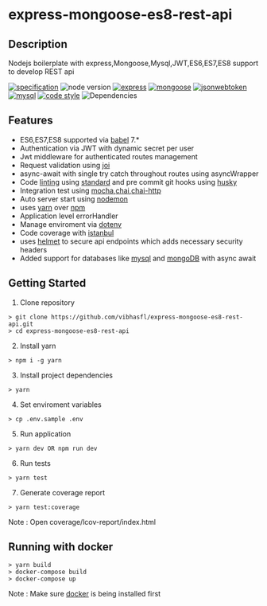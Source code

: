 # express-mongoose-es8-rest-api

## Description
Nodejs boilerplate with express,Mongoose,Mysql,JWT,ES6,ES7,ES8 support to develop REST api

[![specification](https://img.shields.io/badge/ES8/ECMASCRIPT-2017-yellow.svg)](https://www.ecma-international.org/ecma-262/8.0/index.html)
![node version](https://img.shields.io/badge/node-%3E%3D%208.10.0-brightgreen.svg)
[![express](https://img.shields.io/badge/express-4.x-orange.svg)](https://github.com/expressjs/express)
[![mongoose](https://img.shields.io/badge/mongoose-5.4.12-red.svg)](https://mongoosejs.com/)
[![jsonwebtoken](https://img.shields.io/badge/jsonwebtoken-8.4.0-green.svg)](https://github.com/auth0/node-jsonwebtoken)
[![mysql](https://img.shields.io/badge/mysql-2.16-blue.svg)](https://github.com/mysqljs/mysql)
[![code style](https://img.shields.io/badge/eslint--config--standard-%5E12.0.0-blue.svg)](https://github.com/standard/eslint-config-standard)
![Dependencies](https://img.shields.io/badge/dependencies-up%20to%20date-brightgreen.svg)

## Features
- ES6,ES7,ES8 supported via [babel](https://github.com/babel/babel) 7.*
- Authentication via JWT with dynamic secret per user
- Jwt middleware for authenticated routes management
- Request validation using [joi](https://github.com/hapijs/joi)
- async-await with single try catch throughout routes using asyncWrapper
- Code [linting](http://eslint.org) using [standard](https://github.com/standard/standard) and pre commit git hooks using [husky](https://github.com/typicode/husky)
- Integration test using [mocha](https://github.com/mochajs/mocha),[chai](https://github.com/chaijs/chai),[chai-http](https://github.com/chaijs/chai-http)
- Auto server start using [nodemon](https://github.com/remy/nodemon)
- uses [yarn](https://yarnpkg.com) over [npm](https://www.npmjs.com/)
- Application level errorHandler 
- Manage enviroment via [dotenv](https://github.com/rolodato/dotenv-safe)
- Code coverage with [istanbul](https://github.com/istanbuljs/nyc)
- uses [helmet](https://github.com/helmetjs/helmet) to secure api endpoints which adds necessary security headers
- Added support for databases like [mysql](https://github.com/mysqljs/mysql) and [mongoDB](https://github.com/Automattic/mongoose) with async await
## Getting Started
1. Clone repository
``` 
> git clone https://github.com/vibhasfl/express-mongoose-es8-rest-api.git 
> cd express-mongoose-es8-rest-api
```
2. Install yarn 
``` 
> npm i -g yarn 
```
3. Install project dependencies
```
> yarn
```
4. Set enviroment variables
```
> cp .env.sample .env
```
5. Run application
``` 
> yarn dev OR npm run dev
```
6. Run tests
```
> yarn test
```
7. Generate coverage report
```
> yarn test:coverage
```
Note : Open coverage/lcov-report/index.html

## Running with docker
```
> yarn build 
> docker-compose build
> docker-compose up
```
Note : Make sure [docker](https://hub.docker.com/) is being installed first





